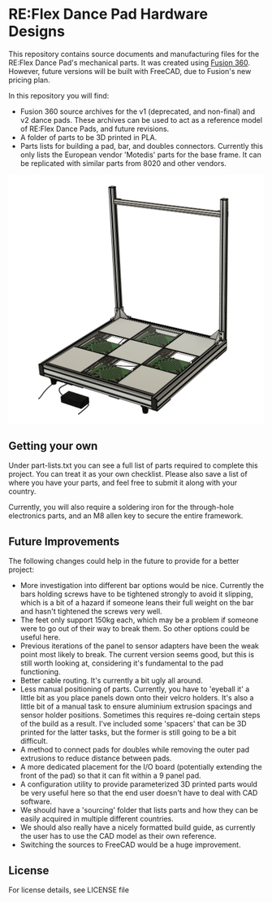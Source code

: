 # RE:Flex Dance Pad Hardware Designs
This repository contains source documents and manufacturing files for the RE:Flex Dance Pad's mechanical parts. It was created using [Fusion 360](https://www.autodesk.com/products/fusion-360/). However, future versions will be built with FreeCAD, due to Fusion's new pricing plan.

In this repository you will find:
- Fusion 360 source archives for the v1 (deprecated, and non-final) and v2 dance pads. These archives can be used to act as a reference model of RE:Flex Dance Pads, and future revisions.
- A folder of parts to be 3D printed in PLA.
- Parts lists for building a pad, bar, and doubles connectors. Currently this only lists the European vendor 'Motedis' parts for the base frame. It can be replicated with similar parts from 8020 and other vendors.

![](https://raw.githubusercontent.com/ReflexCreations/hardware-design/master/images/cad-model.PNG?raw=true "CAD Pad")

## Getting your own

Under part-lists.txt you can see a full list of parts required to complete this project. You can treat it as your own checklist. Please also save a list of where you have your parts, and feel free to submit it along with your country. 

Currently, you will also require a soldering iron for the through-hole electronics parts, and an M8 allen key to secure the entire framework.

## Future Improvements

The following changes could help in the future to provide for a better project:
- More investigation into different bar options would be nice. Currently the bars holding screws have to be tightened strongly to avoid it slipping, which is a bit of a hazard if someone leans their full weight on the bar and hasn't tightened the screws very well.
- The feet only support 150kg each, which may be a problem if someone were to go out of their way to break them. So other options could be useful here.
- Previous iterations of the panel to sensor adapters have been the weak point most likely to break. The current version seems good, but this is still worth looking at, considering it's fundamental to the pad functioning.
- Better cable routing. It's currently a bit ugly all around.
- Less manual positioning of parts. Currently, you have to 'eyeball it' a little bit as you place panels down onto their velcro holders. It's also a little bit of a manual task to ensure aluminium extrusion spacings and sensor holder positions. Sometimes this requires re-doing certain steps of the build as a result. I've included some 'spacers' that can be 3D printed for the latter tasks, but the former is still going to be a bit difficult.
- A method to connect pads for doubles while removing the outer pad extrusions to reduce distance between pads.
- A more dedicated placement for the I/O board (potentially extending the front of the pad) so that it can fit within a 9 panel pad.
- A configuration utility to provide parameterized 3D printed parts would be very useful here so that the end user doesn't have to deal with CAD software.
- We should have a 'sourcing' folder that lists parts and how they can be easily acquired in multiple different countries.
- We should also really have a nicely formatted build guide, as currently the user has to use the CAD model as their own reference.
- Switching the sources to FreeCAD would be a huge improvement.

## License

For license details, see LICENSE file